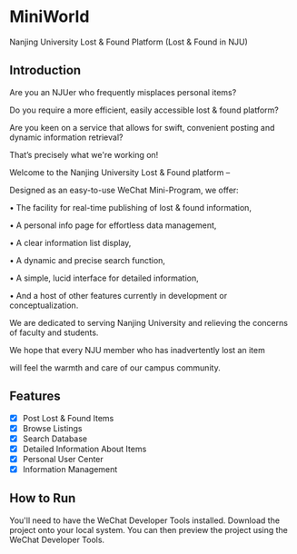 # MiniWorld
Nanjing University Lost & Found Platform (Lost & Found in NJU)

## Introduction
Are you an NJUer who frequently misplaces personal items? 

Do you require a more efficient, easily accessible lost & found platform?

Are you keen on a service that allows for swift, convenient posting and dynamic information retrieval?

That’s precisely what we're working on!

Welcome to the Nanjing University Lost & Found platform –

Designed as an easy-to-use WeChat Mini-Program, we offer:

•	The facility for real-time publishing of lost & found information,

•	A personal info page for effortless data management,

•	A clear information list display,

•	A dynamic and precise search function,

•	A simple, lucid interface for detailed information,

•	And a host of other features currently in development or conceptualization.

We are dedicated to serving Nanjing University and relieving the concerns of faculty and students.

We hope that every NJU member who has inadvertently lost an item

will feel the warmth and care of our campus community.

## Features
- [x] Post Lost & Found Items
- [x] Browse Listings
- [x] Search Database
- [x] Detailed Information About Items
- [x] Personal User Center
- [x] Information Management

## How to Run
You'll need to have the WeChat Developer Tools installed.
Download the project onto your local system.
You can then preview the project using the WeChat Developer Tools.
